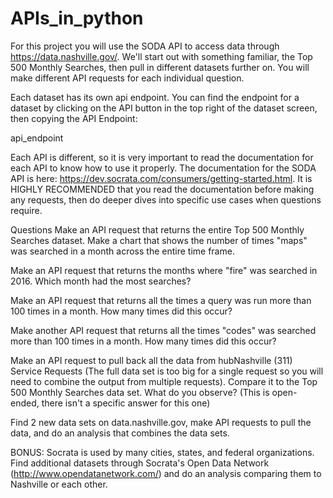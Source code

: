# APIs_in_python
For this project you will use the SODA API to access data through https://data.nashville.gov/. We'll start out with something familiar, the Top 500 Monthly Searches, then pull in different datasets further on. You will make different API requests for each individual question.

Each dataset has its own api endpoint. You can find the endpoint for a dataset by clicking on the API button in the top right of the dataset screen, then copying the API Endpoint:

api_endpoint

Each API is different, so it is very important to read the documentation for each API to know how to use it properly. The documentation for the SODA API is here: https://dev.socrata.com/consumers/getting-started.html. It is HIGHLY RECOMMENDED that you read the documentation before making any requests, then do deeper dives into specific use cases when questions require.

Questions
Make an API request that returns the entire Top 500 Monthly Searches dataset. Make a chart that shows the number of times "maps" was searched in a month across the entire time frame.

Make an API request that returns the months where "fire" was searched in 2016. Which month had the most searches?

Make an API request that returns all the times a query was run more than 100 times in a month. How many times did this occur?

Make another API request that returns all the times "codes" was searched more than 100 times in a month. How many times did this occur?

Make an API request to pull back all the data from hubNashville (311) Service Requests (The full data set is too big for a single request so you will need to combine the output from multiple requests). Compare it to the Top 500 Monthly Searches data set. What do you observe? (This is open-ended, there isn't a specific answer for this one)

Find 2 new data sets on data.nashville.gov, make API requests to pull the data, and do an analysis that combines the data sets.

BONUS: Socrata is used by many cities, states, and federal organizations. Find additional datasets through Socrata's Open Data Network (http://www.opendatanetwork.com/) and do an analysis comparing them to Nashville or each other.
